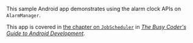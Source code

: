 This sample Android app demonstrates
using the alarm clock APIs on `AlarmManager`.

This app is covered in 
[the chapter on `JobScheduler`](https://commonsware.com/Android/previews/jobscheduler)
in [*The Busy Coder's Guide to Android Development*](https://commonsware.com/Android/).

